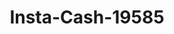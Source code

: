 ---
f_zip-code: 44683
f_state-code: OH
title: Insta-Cash-19585
f_phone: 740-922-5100
f_city-only: Uhrichsville
f_address: 301 North Water Street Uhrichsville
f_location-unique-id: '19585'
slug: insta-cash-19585
updated-on: '2024-05-30T13:46:58.046Z'
created-on: '2024-05-30T13:36:59.803Z'
published-on: '2024-05-30T13:54:32.469Z'
f_city-state: cms/city/uhrichsville-oh.md
f_company: cms/company/insta-cash.md
f_state: cms/state/ohio.md
layout: '[payday-loan].html'
tags: payday-loan
---